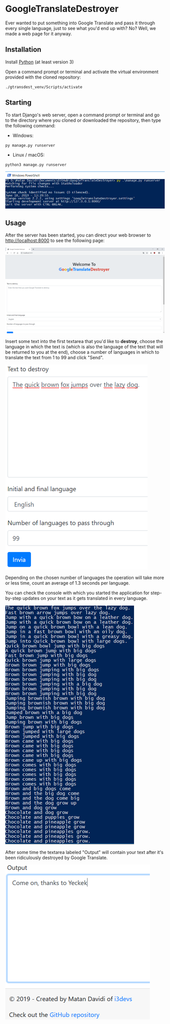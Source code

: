 # GoogleTranslateDestroyer
Ever wanted to put something into Google Translate and pass it through every single language, just to see what you'd end up with? No? Well, we made a web page for it anyway.

## Installation
Install [Python](https://www.python.org/) (at least version 3)

Open a command prompt or terminal and activate the virtual environment provided with the cloned repository:
```
./gtransdest_venv/Scripts/activate
```

## Starting
To start Django's web server, open a command prompt or terminal and go to the directory where you cloned or downloaded the repository, then type the following command:
- Windows:
```
py manage.py runserver
```

- Linux / macOS:
```
python3 manage.py runserver
```

![Console command on Windows Powershell](media/windows_run.png)

## Usage
After the server has been started, you can direct your web browser to [http://localhost:8000](http://localhost:8000) to see the following page:

![Webpage](media/webpage.png)

Insert some text into the first textarea that you'd like to **destroy**, choose the language in which the text is (which is also the language of the text that will be returned to you at the end), choose a number of languages in which to translate the text from 1 to 99 and click "Send".

![Example data](media/example_data.png)

Depending on the chosen number of languages the operation will take more or less time, count an average of 1.3 seconds per language.

You can check the console with which you started the application for step-by-step updates on your text as it gets translated in every language.  

![Step-by-step updates](media/updates.png)

After some time the textarea labeled "Output" will contain your text after it's been ridiculously destroyed by Google Translate.

![Destroyed text](media/destroyed_text.png)